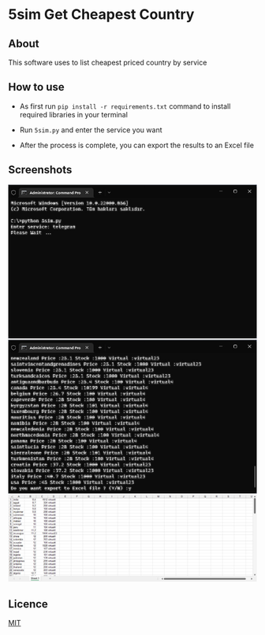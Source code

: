 # 5sim Get Cheapest Country
## About
This software uses to list cheapest priced country by service
## How to use
* As first run ```pip install -r requirements.txt``` command to install required libraries in your terminal

* Run ```5sim.py``` and enter the service you want

* After the process is complete, you can export the results to an Excel file

## Screenshots
<img src=Screenshots/1.jpg/>
<img src=Screenshots/2.jpg/>
<img src=Screenshots/3.jpg/>

## Licence
[MIT](https://choosealicense.com/licenses/mit/)